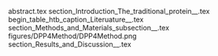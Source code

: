 abstract.tex
section_Introduction_The_traditional_protein__.tex
begin_table_htb_caption_Literuature__.tex
section_Methods_and_Materials_subsection__.tex
figures/DPP4Method/DPP4Method.png
section_Results_and_Discussion__.tex